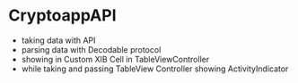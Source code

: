 # CryptoappAPI
- taking data with API
- parsing data with Decodable protocol
- showing in Custom XIB Cell in TableViewController
- while taking and passing TableView Controller showing ActivityIndicator

